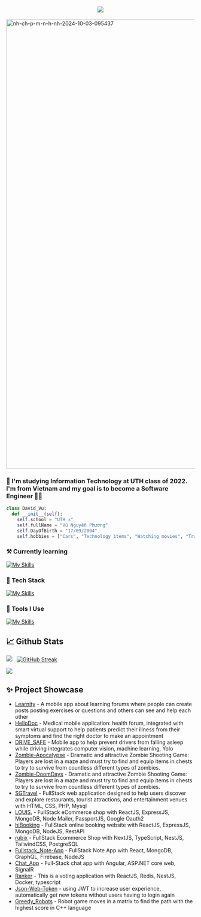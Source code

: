 <h1 align="center">
    <img src="https://readme-typing-svg.herokuapp.com/?font=Righteous&size=35&center=true&vCenter=true&width=900&height=70&duration=5000&lines=👋+Hi+my+name+is+Phuong,+I'm+a+Full+Stack+Developer!;" />
</h1>
<a href="https://ibb.co/ydVb2Pm"><img src="https://i.ibb.co/WGsYC5N/nh-ch-p-m-n-h-nh-2024-10-03-095437.png" alt="nh-ch-p-m-n-h-nh-2024-10-03-095437" border="0" width="1200px" align="center"></a>

<h3>👨 I'm studying Information Technology at UTH class of 2022. I'm from Vietnam and my goal is to become a Software Engineer 🧑‍💻 </h3>
 
```python
class David_Vu:
  def __init__(self):
    self.school = "UTH ⚓"
    self.fullName = "Vũ Nguyễn Phương"
    self.DayOfBirth = "17/09/2004"
    self.hobbies = ["Cars", "Technology items", "Watching movies", "Traveling", "Investing" ]
```
 
### ⚒  Currently learning</h1>
[![My Skills](https://skillicons.dev/icons?i=angular,go,rabbitmq,nestjs,redis,aws,jest,kotlin,flutter,latex)](https://skillicons.dev) 

### 🍉 Tech Stack    
[![My Skills](https://skillicons.dev/icons?i=php,react,angular,tailwindcss,materialui,styledcomponents,redux,html,css,js,cpp,ts,java,python,jquery,scss,express,nestjs,nodejs,graphql,apollo,vite,arduino,go,flutter,dart)](https://skillicons.dev)

###  🔨 Tools I Use
[![My Skills](https://skillicons.dev/icons?i=mysql,redis,postgres,mongodb,docker,npm,babel,vite,netlify,aws,figma,github,gitlab,git,firebase,cloudflare,gcp,githubactions,postman,unity,jest,anaconda,opencv,androidstudio,visualstudio,vscode)](https://skillicons.dev)

## 📈 Github Stats

<img src="https://github-readme-stats.vercel.app/api?username=vuphuong1794&theme=tokyonight&show_icons=true&count_private=true"> &nbsp; [![GitHub Streak](http://github-readme-streak-stats.herokuapp.com?user=vuphuong1794&theme=tokyonight&date_format=M%20j%5B%2C%20Y%5D)](https://git.io/streak-stats)

<img src="https://github-readme-stats.vercel.app/api/top-langs/?username=vuphuong1794&theme=tokyonight&layout=compact&langs_count=10">

## ✨ Project Showcase
* [Learnity](https://github.com/vuphuong1794/Learnity_FE) - A mobile app about learning forums where people can create posts posting exercises or questions and others can see and help each other
* [HelloDoc](https://github.com/vuphuong1794/HelloDoc_frontend) - Medical mobile application: health forum, integrated with smart virtual support to help patients predict their illness from their symptoms and find the right doctor to make an appointment
* [DRIVE_SAFE](https://github.com/vuphuong1794/DRIVE_SAFE) - Mobile app to help prevent drivers from falling asleep while driving integrates computer vision, machine learning, Yolo
* [Zombie-Apocalypse](https://github.com/vuphuong1794/Zombie-Apocalypse) - Dramatic and attractive Zombie Shooting Game: Players are lost in a maze and must try to find and equip items in chests to try to survive from countless different types of zombies.
* [Zombie-DoomDays](https://github.com/vuphuong1794/Zombie_DoomDays) - Dramatic and attractive Zombie Shooting Game: Players are lost in a maze and must try to find and equip items in chests to try to survive from countless different types of zombies.
* [SGTravel](https://github.com/vuphuong1794/SGTravel) - FullStack web application designed to help users discover and explore restaurants, tourist attractions, and entertainment venues with HTML, CSS, PHP, Mysql
* [LOUIS.](https://github.com/vuphuong1794/louis) - FullStack eCommerce shop with ReactJS, ExpressJS, MongoDB, Node Mailer, PassportJS, Google Oauth2
* [hiBooking](https://github.com/vuphuong1794/HiBooking) - FullStack online booking website with ReactJS, ExpressJS, MongoDB, NodeJS, RestAPI
* [rubix](https://github.com/vuphuong1794/rubix) - FullStack Ecommerce Shop with NextJS, TypeScript, NestJS, TailwindCSS, PostgreSQL
* [Fullstack_Note-App](https://github.com/vuphuong1794/Fullstack_Note-App) - FullStack Note App with React, MongoDB, GraphQL, Firebase, NodeJS
* [Chat_App](https://github.com/vuphuong1794/Chat_App) - Full-Stack chat app with Angular, ASP.NET core web, SignalR
* [Ranker](https://github.com/vuphuong1794/Ranked-choice-voting) - This is a voting application with ReactJS, Redis, NestJS, Docker, typescript
* [Json-Web-Token](https://github.com/vuphuong1794/Json-Web-Token) - using JWT to increase user experience, automatically get new tokens without users having to login again
* [Greedy_Robots](https://github.com/vuphuong1794/Greedy_Robots) - Robot game moves in a matrix to find the path with the highest score in C++ language

